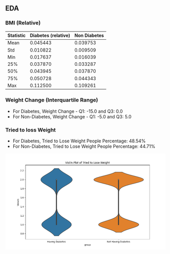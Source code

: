 ## EDA

### BMI (Relative)

| Statistic | Diabetes (relative) | Non Diabetes |
|-----------|---------------------|--------------|
| Mean      | 0.045443            | 0.039753     |
| Std       | 0.010822            | 0.009509     |
| Min       | 0.017637            | 0.016039     |
| 25%       | 0.037870            | 0.033287     |
| 50%       | 0.043945            | 0.037870     |
| 75%       | 0.050728            | 0.044343     |
| Max       | 0.112500            | 0.109261     |

### Weight Change (Interquartile Range)

- For Diabetes, Weight Change - Q1: -15.0 and Q3: 0.0 
- For Non-Diabetes, Weight Change - Q1: -5.0 and Q3: 5.0

### Tried to loss Weight

- For Diabetes, Tried to Lose Weight People Percentage: 48.54%
- For Non-Diabetes, Tried to Lose Weight People Percentage: 44.71%

![Tried to lose weight plot](images/tried_lose_weight.png)